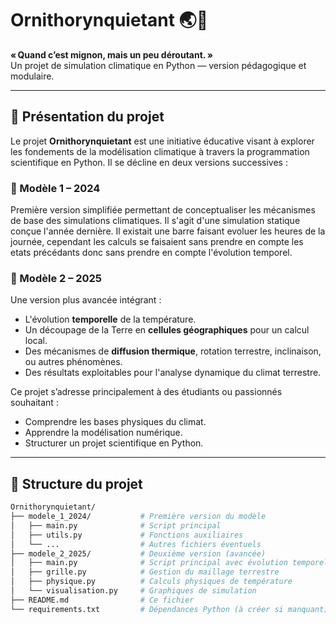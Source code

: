 # Ornithorynquietant 🌏🦆

**« Quand c’est mignon, mais un peu déroutant. »**  
Un projet de simulation climatique en Python — version pédagogique et modulaire.

---

## 🧭 Présentation du projet

Le projet **Ornithorynquietant** est une initiative éducative visant à explorer les fondements de la modélisation climatique à travers la programmation scientifique en Python. Il se décline en deux versions successives :

### 🔹 Modèle 1 – 2024
Première version simplifiée permettant de conceptualiser les mécanismes de base des simulations climatiques. Il s'agit d'une simulation statique conçue l'année dernière. Il existait une barre faisant evoluer les heures de la journée, cependant les calculs se faisaient sans prendre en compte les etats précédants donc sans prendre en compte l'évolution temporel.

### 🔹 Modèle 2 – 2025
Une version plus avancée intégrant :
- L'évolution **temporelle** de la température.
- Un découpage de la Terre en **cellules géographiques** pour un calcul local.
- Des mécanismes de **diffusion thermique**, rotation terrestre, inclinaison, ou autres phénomènes.
- Des résultats exploitables pour l'analyse dynamique du climat terrestre.

Ce projet s’adresse principalement à des étudiants ou passionnés souhaitant :
- Comprendre les bases physiques du climat.
- Apprendre la modélisation numérique.
- Structurer un projet scientifique en Python.

---

## 📁 Structure du projet

```bash
Ornithorynquietant/
├── modele_1_2024/           # Première version du modèle
│   ├── main.py              # Script principal
│   ├── utils.py             # Fonctions auxiliaires
│   └── ...                  # Autres fichiers éventuels
├── modele_2_2025/           # Deuxième version (avancée)
│   ├── main.py              # Script principal avec évolution temporelle
│   ├── grille.py            # Gestion du maillage terrestre
│   ├── physique.py          # Calculs physiques de température
│   └── visualisation.py     # Graphiques de simulation
├── README.md                # Ce fichier
└── requirements.txt         # Dépendances Python (à créer si manquant)
